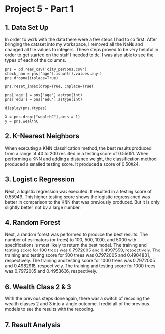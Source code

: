 # Project 5 - Part 1

## 1. Data Set Up
In order to work with the data there were a few steps I had to do first. After bringing the dataset into my workspace, I removed all the NaNs and changed all the values to integers. These steps proved to be very helpful in order to get started on the stuff I needed to do. I was also able to see the types of each of the columns.
```
pns = pd.read_csv('city_persons.csv')
check_nan = pns['age'].isnull().values.any()
pns.dropna(inplace=True)

pns.reset_index(drop=True, inplace=True)

pns['age'] = pns['age'].astype(int)
pns['edu'] = pns['edu'].astype(int)

display(pns.dtypes)

X = pns.drop(["wealthC"],axis = 1)
y = pns.wealthC
```

## 2. K-Nearest Neighbors
When executing a KNN classification method, the best results produced from a range of 40 to 200 resulted in a testing score of 0.55051. When performing a KNN and adding a distance weight, the classification method produced a smalled testing score. It produced a score of 0.50024. 

## 3. Logistic Regression
Next, a logistic regression was executed. It resulted in a testing score of 0.55949. This higher testing score shows the logistic regressioned was better in comparison to the KNN that was previously produced. But it is only slightly better, not by a large number. 

## 4. Random Forest
Next, a random forest was performed to produce the best results. The number of estimators (or trees) to 100, 500, 1000, and 5000 with specifications is most likely to return the best model. The training and testing score for 100 trees was 0.7972005 and 0.4997559, respectively. The training and testing score for 500 trees was 0.7972005 and 0.4904831, respectively. The training and testing score for 1000 trees was 0.7972005 and 0.4982918, respectively. The training and testing score for 1000 trees was 0.7972005 and 0.4953636, respectively.

## 6. Wealth Class 2 & 3
With the previous steps done again, there was a switch of recoding the wealth classes 2 and 3 into a single outcome. I redid all of the previous models to see the results with the recoding.  

## 7. Result Analysis
